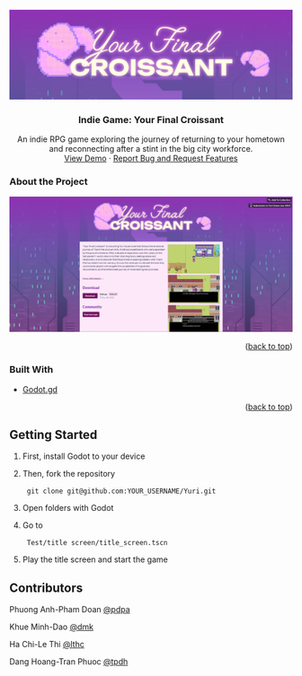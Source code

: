 <br />
<div align="center">
    <img src="5tcwov.png" alt="Logo">


<h3 align="center">Indie Game: Your Final Croissant</h3>

  <p align="center">
    An indie RPG game exploring the journey of returning to your hometown and reconnecting after a stint in the big city workforce.
    <br />
    <a href="https://phanhphanhphanh.itch.io/your-final-croissant">View Demo</a>
    ·
    <a href="https://forms.gle/jDcLwMfghXA5geiq6">Report Bug and Request Features</a>
  </p>
</div>

<!-- ABOUT THE PROJECT -->

### About the Project

<p align="center">
  <img alt="Demo screenshot" src="itchdemo.png">
</p>
<p align="right">(<a href="#readme-top">back to top</a>)</p>

### Built With

* [Godot.gd](https://godotengine.org/)

<p align="right">(<a href="#readme-top">back to top</a>)</p>

<!-- GETTING STARTED -->
## Getting Started

1. First, install Godot to your device


2. Then, fork the repository
   
        git clone git@github.com:YOUR_USERNAME/Yuri.git

3. Open folders with Godot


4. Go to

        Test/title screen/title_screen.tscn

5. Play the title screen and start the game


## Contributors

Phuong Anh-Pham Doan
[@pdpa](https://github.com/PhuongAnh2212)

Khue Minh-Dao
[@dmk](https://github.com/KhueDao29)

Ha Chi-Le Thi
[@lthc](https://github.com/natsun08)

Dang Hoang-Tran Phuoc
[@tpdh](https://github.com/mnymkr)

